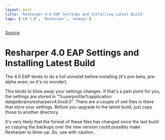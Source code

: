 ```yaml
---
layout: post
title: 'Resharper 4.0 EAP Settings and Installing Latest Build'
tags: ['C# 3.0', 'Resharper', 'msmvps']
---
```

[Source](http://blogs.msmvps.com/peterritchie/2008/05/19/resharper-4-0-eap-settings-and-installing-latest-build/ "Permalink to Resharper 4.0 EAP Settings and Installing Latest Build")

# Resharper 4.0 EAP Settings and Installing Latest Build

The 4.0 EAP tends to do a full uninstall before installing (it's pre-beta, pre-alpha even; so it's no wonder).

This tends to blow away your settings changes. If that's a pain point for you, the settings are stored in "%userprofile%application datajetbrainsresharperv4.0vs9.0". There are a couple of xml files in there that store your settings. Before you upgrade to the latest build, just copy those to another directory.

It's very likely that the format of these files has changed since the last build so copying the backups over the new version could possibly make Resharper to blow-up. So, use with caution.


